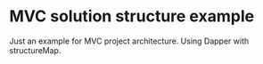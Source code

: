 # MVC solution structure example
Just an example for MVC project architecture. Using Dapper with structureMap.
